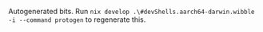 Autogenerated bits. Run `nix develop .\#devShells.aarch64-darwin.wibble -i --command protogen` to regenerate this.